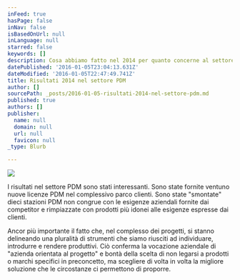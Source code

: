 ```yaml
---
inFeed: true
hasPage: false
inNav: false
isBasedOnUrl: null
inLanguage: null
starred: false
keywords: []
description: Cosa abbiamo fatto nel 2014 per quanto concerne al settore CAD
datePublished: '2016-01-05T23:04:13.631Z'
dateModified: '2016-01-05T22:47:49.741Z'
title: Risultati 2014 nel settore PDM
author: []
sourcePath: _posts/2016-01-05-risultati-2014-nel-settore-pdm.md
published: true
authors: []
publisher:
  name: null
  domain: null
  url: null
  favicon: null
_type: Blurb

---
```

![](https://the-grid-user-content.s3-us-west-2.amazonaws.com/4034e290-ed80-4d24-9efc-e6dc439a9d5f.jpg)

I risultati nel settore PDM sono stati interessanti. Sono state fornite ventuno nuove licenze PDM nel complessivo parco clienti. Sono state "smontate" dieci stazioni PDM non congrue con le esigenze aziendali fornite dai competitor e rimpiazzate con prodotti più idonei alle esigenze espresse dai clienti.

Ancor più importante il fatto che, nel complesso dei progetti, si stanno delineando una pluralità di strumenti che siamo riusciti ad individuare, introdurre e rendere produttivi. Ciò conferma la vocazione aziendale di "azienda orientata al progetto" e bontà della scelta di non legarsi a prodotti o marchi specifici in preconcetto, ma scegliere di volta in volta la migliore soluzione che le circostanze ci permettono di proporre.